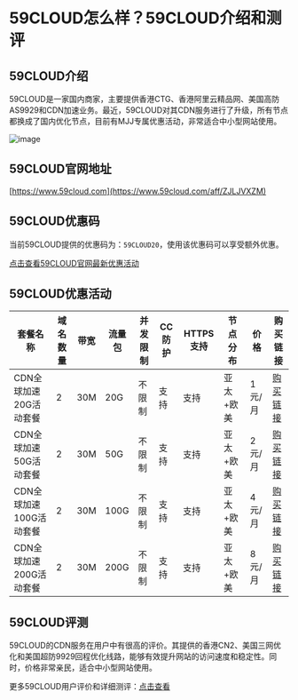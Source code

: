 # 59CLOUD怎么样？59CLOUD介绍和测评

## 59CLOUD介绍

59CLOUD是一家国内商家，主要提供香港CTG、香港阿里云精品网、美国高防AS9929和CDN加速业务。最近，59CLOUD对其CDN服务进行了升级，所有节点都换成了国内优化节点，目前有MJJ专属优惠活动，非常适合中小型网站使用。

![image](https://github.com/morgancarbone216/59CLOUD/assets/169744364/9dd86355-6b27-401b-ab9f-fbc4a497fcc2)

## 59CLOUD官网地址

[https://www.59cloud.com](https://www.59cloud.com/aff/ZJLJVXZM)

## 59CLOUD优惠码

当前59CLOUD提供的优惠码为：`59CLOUD20`，使用该优惠码可以享受额外优惠。

[点击查看59CLOUD官网最新优惠活动](https://www.59cloud.com/aff/ZJLJVXZM)

## 59CLOUD优惠活动

| 套餐名称                 | 域名数量 | 带宽  | 流量包 | 并发限制 | CC 防护 | HTTPS支持 | 节点分布     | 价格  | 购买链接                                                 |
|----------------------|------|-----|-----|-------|------|---------|----------|-----|------------------------------------------------|
| CDN全球加速20G活动套餐   | 2    | 30M | 20G | 不限制   | 支持   | 支持      | 亚太+欧美  | 1元/月 | [购买链接](https://www.59cloud.com/aff/ZJLJVXZM) |
| CDN全球加速50G活动套餐   | 2    | 30M | 50G | 不限制   | 支持   | 支持      | 亚太+欧美  | 2元/月 | [购买链接](https://www.59cloud.com/aff/ZJLJVXZM) |
| CDN全球加速100G活动套餐  | 2    | 30M | 100G | 不限制  | 支持   | 支持      | 亚太+欧美  | 4元/月 | [购买链接](https://www.59cloud.com/aff/ZJLJVXZM) |
| CDN全球加速200G活动套餐  | 2    | 30M | 200G | 不限制  | 支持   | 支持      | 亚太+欧美  | 8元/月 | [购买链接](https://www.59cloud.com/aff/ZJLJVXZM) |

## 59CLOUD评测

59CLOUD的CDN服务在用户中有很高的评价。其提供的香港CN2、美国三网优化和美国超防9929回程优化线路，能够有效提升网站的访问速度和稳定性。同时，价格非常亲民，适合中小型网站使用。

更多59CLOUD用户评价和详细测评：[点击查看](https://www.59cloud.com/aff/ZJLJVXZM)
